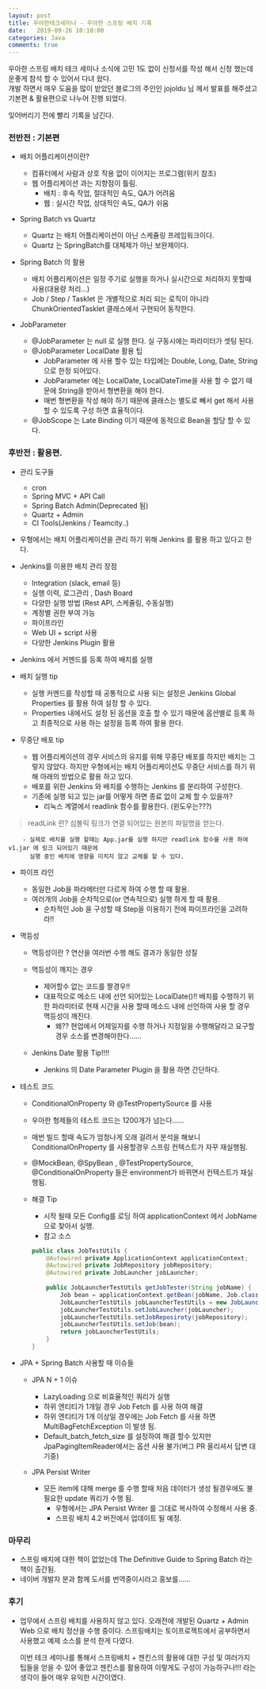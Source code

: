 ```yaml
---
layout: post
title: 우아한테크세미나 - 우아한 스프링 배치 기록
date:   2019-09-26 10:10:00
categories: Java
comments: true 
---
```


우아한 스프링 배치 테크 세미나 소식에 고민 1도 없이 신청서를 작성 해서 신청 했는데 운좋게 참석 할 수 있어서 다녀 왔다.  
개발 하면서 매우 도움을 많이 받았던 블로그의 주인인 jojoldu 님 께서 발표를 해주셨고 기본편 & 활용편으로 나누어 진행 되었다.  

잊어버리기 전에 빨리 기록을 남긴다.

### 전반전 : 기본편

- 배치 어플리케이션이란?

    - 컴퓨터에서 사람과 상호 작용 없이 이어지는 프로그램(위키 참조)
    - 웹 어플리케이션 과는 지향점이 틀림.
        - 배치 : 후속 작업, 절대적인 속도, QA가 어려움
        - 웹   : 실시간 작업, 상대적인 속도, QA가 쉬움

- Spring Batch vs Quartz

    - Quartz 는 배치 어플리케이션이 아닌 스케쥴링 프레임워크이다.
    - Quartz 는 SpringBatch를 대체제가 아닌 보완제이다.
  
- Spring Batch 의 활용

    - 배치 어플리케이션은 일정 주기로 실행을 하거나 실시간으로 처리하지 못할때 사용(대용량 처리...)
    - Job / Step / Tasklet 은 개별적으로 처리 되는 로직이 아니라 ChunkOrientedTasklet 클래스에서 구현되어 동작한다.

- JobParameter

    - @JobParameter 는 null 로 실행 한다. 실 구동시에는 파라미터가 셋팅 된다.
    - @JobParameter LocalDate 활용 팁
        - JobParameter 에 사용 할수 있는 타입에는 Double, Long, Date, String 으로 한정 되어있다. 
        - JobParameter 에는 LocalDate, LocalDateTime을 사용 할 수 없기 때문에 String을 받아서 형변환을 해야 한다.
        - 매번 형변환을 작성 해야 하기 때문에 클래스는 별도로 빼서 get 해서 사용 할 수 있도록 구성 하면 효율적이다.
    - @JobScope 는 Late Binding 이기 때문에 동적으로 Bean을 할당 할 수 있다.

### 후반전 : 활용편.

- 관리 도구들

    - cron
    - Spring MVC + API Call
    - Spring Batch Admin(Deprecated 됨)
    - Quartz + Admin
    - CI Tools(Jenkins / Teamcity..)
    
- 우형에서는 배치 어플리케이션을 관리 하기 위해 Jenkins 를 활용 하고 있다고 한다.

- Jenkins를 이용한 배치 관리 장점

    - Integration (slack, email 등)
    - 실행 이력, 로그관리 , Dash Board
    - 다양한 실행 방법 (Rest API, 스케쥴링, 수동실행)
    - 계정별 권한 부여 가능
    - 파이프라인
    - Web UI + script 사용
    - 다양한 Jenkins Plugin 활용

- Jenkins 에서 커멘드를 등록 하여 배치를 실행

- 배치 실행 tip

    - 실행 커멘드를 작성할 때 공통적으로 사용 되는 설정은 Jenkins Global Properties 를 활용 하여 설정 할 수 있다.
    - Properties 내에서도 설정 된 옵션을 호출 할 수 있기 때문에 옵션별로 등록 하고 최종적으로 사용 하는 설정을 등록 하여 활용 한다.

- 무중단 배포 tip

    - 웹 어플리케이션의 경우 서비스의 유지를 위해 무중단 배포를 하지만 배치는 그렇지 않았다. 하지만 우형에서는 배치 어플리케이션도 무중단 서비스를
        하기 위해 아래의 방법으로 활용 하고 있다.
    - 배포를 위한 Jenkins 와 배치를 수행하는 Jenkins 를 분리하여 구성한다.
    - 기존에 실행 되고 있는 jar를 어떻게 하면 종료 없이 교체 할 수 있을까?
        - 리눅스 계열에서 readlink 함수를 활용한다. (윈도우는???)
> readLink 란? 심볼릭 링크가 연결 되어있는 원본의 파일명을 얻는다.
    
        - 실제로 배치를 실행 할때는 App.jar를 실행 하지만 readlink 함수를 사용 하여 v1.jar 에 링크 되어있기 때문에
          실행 중인 배치에 영향을 미치지 않고 교체를 할 수 있다.
 
- 파이프 라인

    - 동일한 Job을 파라메터만 다르게 하여 수행 할 때 활용.
    - 여러개의 Job을 순차적으로(or 연속적으로) 실행 하게 할 때 활용.
        - 순차적인 Job 을 구성할 때 Step을 이용하기 전에 파이프라인을 고려하라!!

- 멱등성

    - 멱등성이란 ? 연산을 여러번 수행 해도 결과가 동일한 성질
    - 멱등성이 깨지는 경우
        - 제어할수 없는 코드를 짤경우!!
        - 대표적으로 메소드 내에 선언 되어있는 LocalDate()!! 배치를 수행하기 위한 파라미터로 현재 시간을 사용 할때
          메소드 내에 선언하여 사용 할 경우 멱등성이 깨진다.
          - 왜?? 현업에서 어제일자를 수행 하거나 지정일을 수행해달라고 요구할 경우 소스를 변경해야한다......

    - Jenkins Date 활용 Tip!!!!
        - Jenkins 의 Date Parameter Plugin 을 활용 하면 간단하다.
        
- 테스트 코드

    - ConditionalOnProperty 와 @TestPropertySource 를 사용
    - 우아한 형제들의 테스트 코드는 1200개가 넘는다......
    - 매번 빌드 할때 속도가 엄청나게 오래 걸려서 분석을 해보니 ConditionalOnProperty 를 사용할경우 스프링 컨텍스트가 자꾸 재실행됨.
    - @MockBean, @SpyBean , @TestPropertySource, @ConditionalOnProperty 들은 environment가 바뀌면서 컨텍스트가 재실행됨.
    - 해결 Tip
        - 시작 될때 모든 Config를 로딩 하여 applicationContext 에서 JobName으로 찾아서 실행.
        - 참고 소스
        
        ```java
        public class JobTestUtils {
            @Autowired private ApplicationContext applicationContext;
            @Autowired private JobRepository jobRepository;
            @Autowired private JobLauncher jobLauncher;
            
            public JobLauncherTestUtils getJobTester(String jobName) {
                Job bean = applicationContext.getBean(jobName, Job.class);
                JobLauncherTestUtils jobLauncherTestUtils = new JobLauncherTestUtils();
                jobLauncherTestUtils.setJobLauncher(jobLauncher);
                jobLauncherTestUtils.setJobReposiroty(jobRepository);
                jobLauncherTestUtils.setJob(bean);
                return jobLauncherTestUtils;
            }
        }
        ```
        
- JPA + Spring Batch 사용할 때 이슈들

    - JPA N + 1 이슈
    
        - LazyLoading 으로 비효율적인 쿼리가 실행
        - 하위 엔티티가 1개일 경우 Job Fetch 를 사용 하여 해결
        - 하위 엔티티가 1개 이상일 경우에는 Job Fetch 를 사용 하면 MultiBagFetchException 이 발생 됨.
        - Default_batch_fetch_size 를 설정하여 해결 할수 있지만 JpaPagingItemReader에서는 옵션 사용 불가(버그 PR 올리셔서 답변 대기중)
     
    - JPA Persist Writer
    
        - 모든 item에 대해 merge 를 수행 할때 처음 데이터가 생성 될경우에도 불필요한 update 쿼리가 수행 됨.
            - 우형에서는 JPA Persist Writer 를 그대로 복사하여 수정해서 사용 중.
            - 스프링 배치 4.2 버전에서 업데이트 될 예정.

### 마무리

- 스프링 배치에 대한 책이 없었는데 The Definitive Guide to Spring Batch 라는 책이 출간됨.
- 네이버 개발자 분과 함께 도서를 번역중이시라고 홍보를......

### 후기

- 업무에서 스프링 배치를 사용하지 않고 있다. 오래전에 개발된 Quartz + Admin Web 으로 배치 정산을 수행 중이다.
  스프링배치는 토이프로젝트에서 공부하면서 사용했고 예제 소스를 분석 한게 다였다.
  
  이번 테크 세미나를 통해서 스프링배치 + 젠킨스의 활용에 대한 구성 및 여러가지 팁들을 얻을 수 있어 좋았고 
  젠킨스를 활용하여 이렇게도 구성이 가능하구나!!! 라는 생각이 들어 매우 유익한 시간이였다.


            
        
            
        
    
    


    
    
